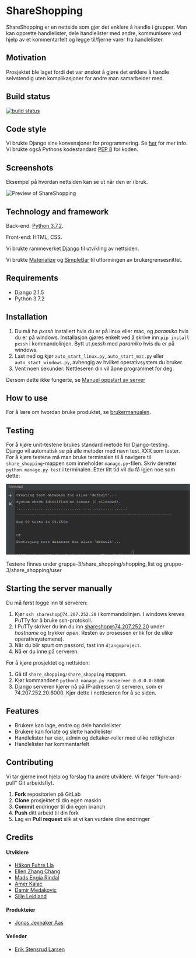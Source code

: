 # **ShareShopping**

ShareShopping er en nettside som gjør det enklere å handle i grupper. 
Man kan opprette handlelister, dele handlelister med andre, kommunisere ved hjelp av et kommentarfelt og legge til/fjerne varer fra handlelister.

## Motivation
Prosjektet ble laget fordi det var ønsket å gjøre det enklere å handle selvstendig uten komplikasjoner for andre man samarbeider med.

## Build status

[![build status](https://gitlab.stud.idi.ntnu.no/programvareutvikling-v19/gruppe-3/badges/master/build.svg)](https://gitlab.stud.idi.ntnu.no/programvareutvikling-v19/gruppe-3/-/jobs)


## Code style

Vi brukte Django sine konvensjoner for programmering. Se [her](https://docs.djangoproject.com/en/2.2/internals/contributing/writing-code/coding-style/) for mer info.
Vi brukte også Pythons kodestandard [PEP 8](https://www.python.org/dev/peps/pep-0008/) for koden. <br>

## Screenshots

Eksempel på hvordan nettsiden kan se ut når den er i bruk.

![Preview of ShareShopping](images_readme/ShareShoppingPreview.png)


## Technology and framework

Back-end: [Python 3.7.2](https://www.python.org/downloads/release/python-372/).<br>

Front-end: HTML, CSS. <br>

Vi brukte rammeverket [Django](https://www.djangoproject.com/) til utvikling av nettsiden.<br>

Vi brukte [Materialize](https://materializecss.com/) og [SimpleBar](https://grsmto.github.io/simplebar/) til utformingen av brukergrensesnittet.


## Requirements
- Django 2.1.5
- Python 3.7.2


## Installation

1. Du må ha *pxssh* installert hvis du er på linux eller mac, og *paramiko* hvis du er på windows. Installasjon gjøres enkelt ved å skrive inn `pip install pxssh` i kommandolinjen.
   Bytt ut *pxssh* med *paramiko* hvis du er på windows. 
2. Last ned og kjør `auto_start_linux.py`, `auto_start_mac.py` eller `auto_start_windows.py`, avhengig av hvilket operativsystem du bruker.
3. Vent noen sekunder. Nettleseren din vil åpne programmet for deg.

Dersom dette ikke fungerte, se [Manuel oppstart av server](https://gitlab.stud.idi.ntnu.no/programvareutvikling-v19/gruppe-3#manuel-oppstart-av-server)


## How to use
For å lære om hvordan bruke produktet, se [brukermanualen](https://gitlab.stud.idi.ntnu.no/programvareutvikling-v19/gruppe-3/wikis/Brukermanual).

## Testing

For å kjøre unit-testene brukes standard metode for Django-testing. <br>
Django vil automatisk se på alle metoder med navn test_XXX som tester. <br>
For å kjøre testene må man bruke terminalen til å navigere til `share_shopping`-mappen som inneholder `manage.py`-filen. Skriv deretter
`python manage.py test` i terminalen. Etter litt tid vil du få igjen noe som dette:

![Screenshot of successfully running tests](images_readme/TestResultPreview.png)

Testene finnes under gruppe-3/share_shopping/shopping_list og gruppe-3/share_shopping/user


## Starting the server manually
Du må først logge inn til serveren:

1. Kjør `ssh shareshop@74.207.252.20` i kommandolinjen. I windows kreves PuTTy for å bruke ssh-protokoll.
2. I PuTTy skriver du inn du inn shareshop@74.207.252.20 under *hostname* og trykker *open*. Resten av prosessen er lik for de ulike operativsystemene).
3. Når du blir spurt om passord, tast inn `djangoproject`.
4. Nå er du inne på serveren. 

For å kjøre prosjektet og nettsiden:

1. Gå til `share_shopping/share_shopping` mappen.
2. Kjør kommandoen `python3 manage.py runserver 0.0.0.0:8000`
3. Django serveren kjører nå på IP-adressen til serveren, som er 74.207.252.20:8000. Kjør dette i nettleseren for å se siden. 


## Features
- Brukere kan lage, endre og dele handlelister
- Brukere kan forlate og slette handlelister
- Handlelister har eier, admin og deltaker-roller med ulike rettigheter
- Handlelister har kommentarfelt


## Contributing
Vi tar gjerne imot hjelp og forslag fra andre utviklere. Vi følger "fork-and-pull" Git arbeidsflyt.
1. **Fork** repositorien på GitLab
2. **Clone** prosjektet til din egen maskin
3. **Commit** endringer til din egen branch
4. **Push** ditt arbeid til din fork
5. Lag en **Pull request** slik at vi kan vurdere dine endringer


## Credits

#### Utviklere
* [Håkon Fuhre Lia](https://gitlab.stud.idi.ntnu.no/haakofli)
* [Ellen Zhang Chang](https://gitlab.stud.idi.ntnu.no/ellenzc)
* [Mads Engja Rindal](https://gitlab.stud.idi.ntnu.no/madseri)
* [Amer Kalac](https://gitlab.stud.idi.ntnu.no/amerk)
* [Damir Medakovic](https://gitlab.stud.idi.ntnu.no/damirm)
* [Silje Leidland](https://gitlab.stud.idi.ntnu.no/siljelei)

#### Produkteier
* [Jonas Jevnaker Aas](https://gitlab.stud.idi.ntnu.no/jonasjaa)

#### Veileder
* [Erik Stensrud Larsen](https://gitlab.stud.idi.ntnu.no/eriksla)




